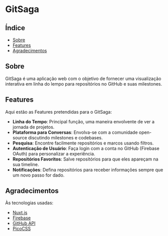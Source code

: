 # GitSaga

## Índice

-   [Sobre](#sobre)
-   [Features](#features)
-   [Agradecimentos](#agradecimentos)

## Sobre

GitSaga é uma aplicação web com o objetivo de fornecer uma visualização interativa em linha do lempo para repositórios no GitHub e suas milestones.

## Features

Aqui estão as Features pretendidas para o GitSaga:

-   **Linha do Tempo**: Principal função, uma maneira envolvente de ver a jornada de projetos.
-   **Plataforma para Conversas**: Envolva-se com a comunidade open-source discutindo milestones e codebases.
-   **Pesquisa**: Encontre facilmente repositórios e marcos usando filtros.
-   **Autenticação de Usuário**: Faça login com a conta no GitHub (Firebase OAuth) para personalizar a experiência.
-   **Repositórios Favoritos**: Salve repositórios para que eles apareçam na sua timeline.
-   **Notificações**: Defina repositórios para receber informações sempre que um novo passo for dado.

## Agradecimentos

Às tecnologias usadas:

-   [Nuxt.js](https://nuxt.com/)
-   [Firebase](https://firebase.google.com/)
-   [GitHub API](https://docs.github.com/en/rest?apiVersion=2022-11-28)
-   [PicoCSS](https://picocss.com/)
